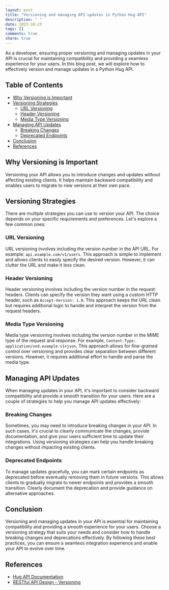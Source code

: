 ```yaml
---
layout: post
title: "Versioning and managing API updates in Python Hug API"
description: " "
date: 2023-10-23
tags: []
comments: true
share: true
---
```


As a developer, ensuring proper versioning and managing updates in your API is crucial for maintaining compatibility and providing a seamless experience for your users. In this blog post, we will explore how to effectively version and manage updates in a Python Hug API.

## Table of Contents
- [Why Versioning is Important](#why-versioning-is-important)
- [Versioning Strategies](#versioning-strategies)
  - [URL Versioning](#url-versioning)
  - [Header Versioning](#header-versioning)
  - [Media Type Versioning](#media-type-versioning)
- [Managing API Updates](#managing-api-updates)
  - [Breaking Changes](#breaking-changes)
  - [Deprecated Endpoints](#deprecated-endpoints)
- [Conclusion](#conclusion)
- [References](#references)

## Why Versioning is Important
Versioning your API allows you to introduce changes and updates without affecting existing clients. It helps maintain backward compatibility and enables users to migrate to new versions at their own pace.

## Versioning Strategies
There are multiple strategies you can use to version your API. The choice depends on your specific requirements and preferences. Let's explore a few common ones:

### URL Versioning
URL versioning involves including the version number in the API URL. For example: `api.example.com/v1/users`. This approach is simple to implement and allows clients to easily specify the desired version. However, it can clutter the URL and make it less clean.

### Header Versioning
Header versioning involves including the version number in the request headers. Clients can specify the version they want using a custom HTTP header, such as `Accept-Version: 1.0`. This approach keeps the URL clean but requires additional logic to handle and interpret the version from the request headers.

### Media Type Versioning
Media type versioning involves including the version number in the MIME type of the request and response. For example, `Content-Type: application/vnd.example.v1+json`. This approach allows for fine-grained control over versioning and provides clear separation between different versions. However, it requires additional effort to handle and parse the media type.

## Managing API Updates
When managing updates in your API, it's important to consider backward compatibility and provide a smooth transition for your users. Here are a couple of strategies to help you manage API updates effectively:

### Breaking Changes
Sometimes, you may need to introduce breaking changes in your API. In such cases, it's crucial to clearly communicate the changes, provide documentation, and give your users sufficient time to update their integrations. Using versioning strategies can help you handle breaking changes without impacting existing clients.

### Deprecated Endpoints
To manage updates gracefully, you can mark certain endpoints as deprecated before eventually removing them in future versions. This allows clients to gradually migrate to newer endpoints and provides a smooth transition. Clearly document the deprecation and provide guidance on alternative approaches.

## Conclusion
Versioning and managing updates in your API is essential for maintaining compatibility and providing a smooth experience for your users. Choose a versioning strategy that suits your needs and consider how to handle breaking changes and deprecations effectively. By following these best practices, you can ensure a seamless integration experience and enable your API to evolve over time.

## References
- [Hug API Documentation](https://www.hug.rest/)
- [RESTful API Design - Versioning](https://restfulapi.net/versioning/)